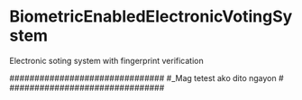 # BiometricEnabledElectronicVotingSystem

Electronic soting system with fingerprint verification

###############################
#\_Mag tetest ako dito ngayon #
###############################

